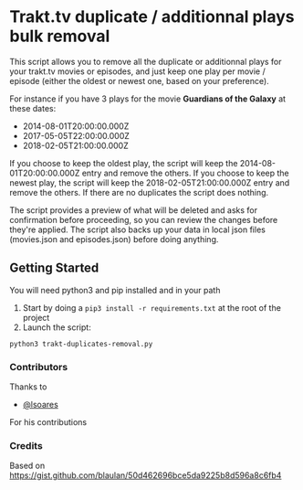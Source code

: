 Trakt.tv duplicate / additionnal plays bulk removal  
===========  
This script allows you to remove all the duplicate or additionnal plays for your trakt.tv movies or episodes, and just keep one play per movie / episode (either the oldest or newest one, based on your preference).

For instance if you have 3 plays for the movie **Guardians of the Galaxy** at these dates:

- 2014-08-01T20:00:00.000Z
- 2017-05-05T22:00:00.000Z
- 2018-02-05T21:00:00.000Z

If you choose to keep the oldest play, the script will keep the 2014-08-01T20:00:00.000Z entry and remove the others.
If you choose to keep the newest play, the script will keep the 2018-02-05T21:00:00.000Z entry and remove the others.
If there are no duplicates the script does nothing.

The script provides a preview of what will be deleted and asks for confirmation before proceeding, so you can review the changes before they're applied. The script also backs up your data in local json files (movies.json and episodes.json) before doing anything.

## Getting Started

You will need python3 and pip installed and in your path

1. Start by doing a `pip3 install -r requirements.txt` at the root of the project
2. Launch the script:

```shell
python3 trakt-duplicates-removal.py
```

### Contributors

Thanks to 
- [@lsoares](https://www.github.com/lsoares)

For his contributions

### Credits

Based on https://gist.github.com/blaulan/50d462696bce5da9225b8d596a8c6fb4
